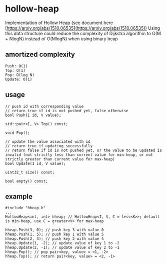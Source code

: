# hollow-heap
Implementation of Hollow Heap (see document here [https://arxiv.org/abs/1510.06535](https://arxiv.org/abs/1510.06535))
Using this data structure could reduce the complexity of Dijkstra algorithm to O(M + NlogN) instead of O(MlogN) when using binary heap
## amortized complexity
```
Push: O(1)
Top: O(1)
Pop: O(log N)
Update: O(1)
```
## usage
```
// push id with corresponding value
// return true if id is not pushed yet, false otherwise
bool Push(I id, V value);

std::pair<I, V> Top() const;

void Pop();

// update the value associated with id
// return true if updating successfully
// return false if id is not pushed yet, or the value to be updated is invalid (not strictly less than current value for min-heap, or not strictly greater than current value for max-heap)
bool Update(I id, V value);

uint32_t size() const;

bool empty() const;
```
## example
```
#include "hheap.h"
...
HollowHeap<int, int> hheap; // HollowHeap<I, V, C = less<K>>; default is min-heap, use C = greater<V> for max-heap

hheap.Push(3, 0); // push key 3 with value 0
hheap.Push(1, 5); // push key 1 with value 5
hheap.Push(2, 4); // push key 2 with value 4
hheap.Update(1, -2); // update value of key 1 to -2
hheap.Update(2, -1); // update value of key 2 to -1
hheap.Pop(); // pop pair<key, value> = <1, -2>
hheap.Top(); // return pair<key, value> = <2, -1>
```
